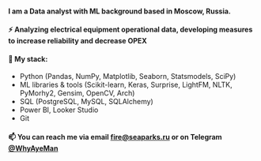 #### I am a Data analyst with ML background based in Moscow, Russia.

#### :zap: Analyzing electrical equipment operational data, developing measures to increase reliability and decrease OPEX

#### :telescope: My stack:
- Python (Pandas, NumPy, Matplotlib, Seaborn, Statsmodels, SciPy)
- ML libraries & tools (Scikit-learn, Keras, Surprise, LightFM, NLTK, PyMorhy2, Gensim, OpenCV, Arch)
- SQL (PostgreSQL, MySQL, SQLAlchemy)
- Power BI, Looker Studio
- Git

#### :mailbox: You can reach me via email [fire@seaparks.ru](mailto:fire@seaparks.ru) or on Telegram [@WhyAyeMan](https://t.me/WhyAyeMan)
